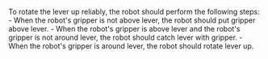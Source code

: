 

To rotate the lever up reliably, the robot should perform the following steps:
    - When the robot's gripper is not above lever, the robot should put gripper above lever.
    - When the robot's gripper is above lever and the robot's gripper is not around lever, the robot should catch lever with gripper.
    - When the robot's gripper is around lever, the robot should rotate lever up.